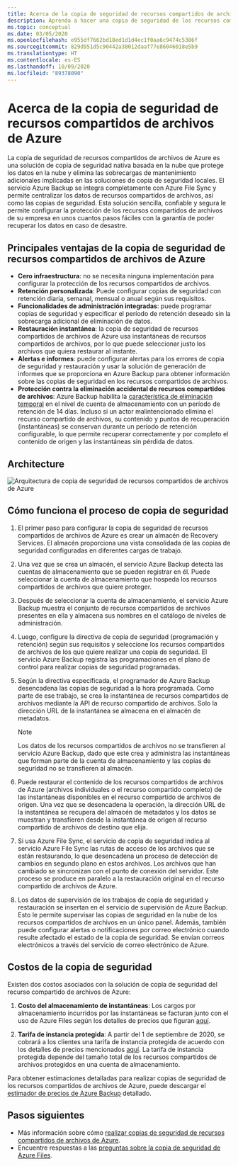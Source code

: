 ```yaml
---
title: Acerca de la copia de seguridad de recursos compartidos de archivos de Azure
description: Aprenda a hacer una copia de seguridad de los recursos compartidos de archivos de Azure en el almacén de Recovery Services.
ms.topic: conceptual
ms.date: 03/05/2020
ms.openlocfilehash: e955df7662bd18ed1d1d4ec1f0aa6c9474c5386f
ms.sourcegitcommit: 829d951d5c90442a38012daaf77e86046018e5b9
ms.translationtype: HT
ms.contentlocale: es-ES
ms.lasthandoff: 10/09/2020
ms.locfileid: "89378090"
---
```

# <a name="about-azure-file-share-backup"></a>Acerca de la copia de seguridad de recursos compartidos de archivos de Azure

La copia de seguridad de recursos compartidos de archivos de Azure es una solución de copia de seguridad nativa basada en la nube que protege los datos en la nube y elimina las sobrecargas de mantenimiento adicionales implicadas en las soluciones de copia de seguridad locales. El servicio Azure Backup se integra completamente con Azure File Sync y permite centralizar los datos de recursos compartidos de archivos, así como las copias de seguridad. Esta solución sencilla, confiable y segura le permite configurar la protección de los recursos compartidos de archivos de su empresa en unos cuantos pasos fáciles con la garantía de poder recuperar los datos en caso de desastre.

## <a name="key-benefits-of-azure-file-share-backup"></a>Principales ventajas de la copia de seguridad de recursos compartidos de archivos de Azure

* **Cero infraestructura**: no se necesita ninguna implementación para configurar la protección de los recursos compartidos de archivos.
* **Retención personalizada**: Puede configurar copias de seguridad con retención diaria, semanal, mensual o anual según sus requisitos.
* **Funcionalidades de administración integradas**: puede programar copias de seguridad y especificar el período de retención deseado sin la sobrecarga adicional de eliminación de datos.
* **Restauración instantánea**: la copia de seguridad de recursos compartidos de archivos de Azure usa instantáneas de recursos compartidos de archivos, por lo que puede seleccionar justo los archivos que quiera restaurar al instante.
* **Alertas e informes**: puede configurar alertas para los errores de copia de seguridad y restauración y usar la solución de generación de informes que se proporciona en Azure Backup para obtener información sobre las copias de seguridad en los recursos compartidos de archivos.
* **Protección contra la eliminación accidental de recursos compartidos de archivos**: Azure Backup habilita la [característica de eliminación temporal](../storage/files/storage-files-prevent-file-share-deletion.md) en el nivel de cuenta de almacenamiento con un período de retención de 14 días. Incluso si un actor malintencionado elimina el recurso compartido de archivos, su contenido y puntos de recuperación (instantáneas) se conservan durante un período de retención configurable, lo que permite recuperar correctamente y por completo el contenido de origen y las instantáneas sin pérdida de datos.

## <a name="architecture"></a>Architecture

![Arquitectura de copia de seguridad de recursos compartidos de archivos de Azure](./media/azure-file-share-backup-overview/azure-file-shares-backup-architecture.png)

## <a name="how-the-backup-process-works"></a>Cómo funciona el proceso de copia de seguridad

1. El primer paso para configurar la copia de seguridad de recursos compartidos de archivos de Azure es crear un almacén de Recovery Services. El almacén proporciona una vista consolidada de las copias de seguridad configuradas en diferentes cargas de trabajo.

2. Una vez que se crea un almacén, el servicio Azure Backup detecta las cuentas de almacenamiento que se pueden registrar en él. Puede seleccionar la cuenta de almacenamiento que hospeda los recursos compartidos de archivos que quiere proteger.

3. Después de seleccionar la cuenta de almacenamiento, el servicio Azure Backup muestra el conjunto de recursos compartidos de archivos presentes en ella y almacena sus nombres en el catálogo de niveles de administración.

4. Luego, configure la directiva de copia de seguridad (programación y retención) según sus requisitos y seleccione los recursos compartidos de archivos de los que quiere realizar una copia de seguridad. El servicio Azure Backup registra las programaciones en el plano de control para realizar copias de seguridad programadas.

5. Según la directiva especificada, el programador de Azure Backup desencadena las copias de seguridad a la hora programada. Como parte de ese trabajo, se crea la instantánea de recursos compartidos de archivos mediante la API de recurso compartido de archivos. Solo la dirección URL de la instantánea se almacena en el almacén de metadatos.

    >[!NOTE]
    >Los datos de los recursos compartidos de archivos no se transfieren al servicio Azure Backup, dado que este crea y administra las instantáneas que forman parte de la cuenta de almacenamiento y las copias de seguridad no se transfieren al almacén.

6. Puede restaurar el contenido de los recursos compartidos de archivos de Azure (archivos individuales o el recurso compartido completo) de las instantáneas disponibles en el recurso compartido de archivos de origen. Una vez que se desencadena la operación, la dirección URL de la instantánea se recupera del almacén de metadatos y los datos se muestran y transfieren desde la instantánea de origen al recurso compartido de archivos de destino que elija.

7. Si usa Azure File Sync, el servicio de copia de seguridad indica al servicio Azure File Sync las rutas de acceso de los archivos que se están restaurando, lo que desencadena un proceso de detección de cambios en segundo plano en estos archivos. Los archivos que han cambiado se sincronizan con el punto de conexión del servidor. Este proceso se produce en paralelo a la restauración original en el recurso compartido de archivos de Azure.

8. Los datos de supervisión de los trabajos de copia de seguridad y restauración se insertan en el servicio de supervisión de Azure Backup. Esto le permite supervisar las copias de seguridad en la nube de los recursos compartidos de archivos en un único panel. Además, también puede configurar alertas o notificaciones por correo electrónico cuando resulte afectado el estado de la copia de seguridad. Se envían correos electrónicos a través del servicio de correo electrónico de Azure.

## <a name="backup-costs"></a>Costos de la copia de seguridad

Existen dos costos asociados con la solución de copia de seguridad del recurso compartido de archivos de Azure:

1. **Costo del almacenamiento de instantáneas**: Los cargos por almacenamiento incurridos por las instantáneas se facturan junto con el uso de Azure Files según los detalles de precios que figuran [aquí](https://azure.microsoft.com/pricing/details/storage/files/).

2. **Tarifa de instancia protegida**: A partir del 1 de septiembre de 2020, se cobrará a los clientes una tarifa de instancia protegida de acuerdo con los detalles de precios mencionados [aquí](https://azure.microsoft.com/pricing/details/backup/). La tarifa de instancia protegida depende del tamaño total de los recursos compartidos de archivos protegidos en una cuenta de almacenamiento.

Para obtener estimaciones detalladas para realizar copias de seguridad de los recursos compartidos de archivos de Azure, puede descargar el [estimador de precios de Azure Backup](https://aka.ms/AzureBackupCostEstimates) detallado.  

## <a name="next-steps"></a>Pasos siguientes

* Más información sobre cómo [realizar copias de seguridad de recursos compartidos de archivos de Azure](backup-afs.md).
* Encuentre respuestas a las [preguntas sobre la copia de seguridad de Azure Files](backup-azure-files-faq.md).

